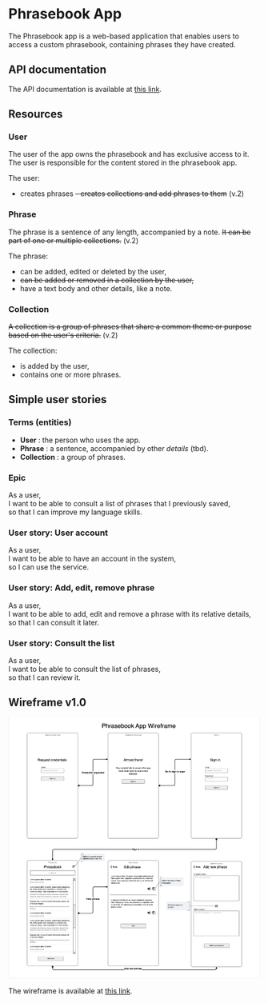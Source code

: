 # Phrasebook App

The Phrasebook app is a web-based application that enables users to access a custom phrasebook, containing phrases they have created.


## API documentation

The API documentation is available at [this link](https://graziastracquadanio.github.io/phrasebook/openapi/dist/).

## Resources

### User

The user of the app owns the phrasebook and has exclusive access to it. The user is responsible for the content stored in the phrasebook app.

The user:

- creates phrases
~~- creates collections and add phrases to them~~ (v.2)

### Phrase

The phrase is a sentence of any length, accompanied by a note. ~~It can be part of one or multiple collections.~~ (v.2)

The phrase:

- can be added, edited or deleted by the user,
- ~~can be added or removed in a collection by the user,~~
- have a text body and other details, like a note.

### Collection

~~A collection is a group of phrases that share a common theme or purpose based on the user's criteria.~~ (v.2)

The collection:

- is added by the user,
- contains one or more phrases.



## Simple user stories

### Terms (entities)

- **User** : the person who uses the app.
- **Phrase** : a sentence, accompanied by other *details* (tbd).
- **Collection** : a group of phrases.


### Epic

As a user,  
I want to be able to consult a list of phrases that I previously saved,  
so that I can improve my language skills.


### User story: User account

As a user,  
I want to be able to have an account in the system,  
so I can use the service.


### User story: Add, edit, remove phrase

As a user,  
I want to be able to add, edit and remove a phrase with its relative details,  
so that I can consult it later.


### User story: Consult the list

As a user,  
I want to be able to consult the list of phrases,  
so that I can review it.



## Wireframe v1.0

[![](images/wireframe.png "App wireframe")](https://app.moqups.com/YkcYUsHk3mhA7adK89hhK4qbxHpu5Tor/view/page/a880590a1?ui=0)

The wireframe is available at [this link](https://app.moqups.com/YkcYUsHk3mhA7adK89hhK4qbxHpu5Tor/view/page/a880590a1?ui=0).